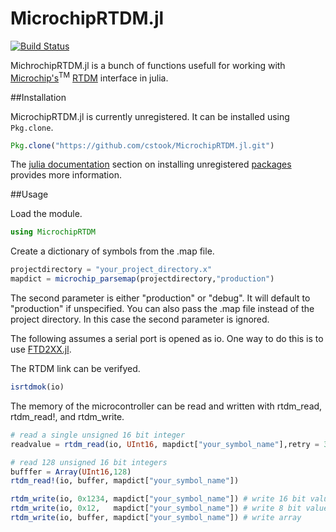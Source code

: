 # MicrochipRTDM.jl

[![Build Status](https://travis-ci.org/cstook/MicrochipRTDM.jl.svg?branch=master)](https://travis-ci.org/cstook/MicrochipRTDM.jl)

MichrochipRTDM.jl is a bunch of functions usefull for working with [Microchip's](http://www.microchip.com)<sup>TM</sup> [RTDM](http://ww1.microchip.com/downloads/en/DeviceDoc/70567A.pdf) interface in julia.

##Installation

MicrochipRTDM.jl is currently unregistered.  It can be installed using ```Pkg.clone```.
```julia
Pkg.clone("https://github.com/cstook/MicrochipRTDM.jl.git")
```
The [julia documentation](http://docs.julialang.org) section on installing unregistered [packages](http://docs.julialang.org/en/release-0.4/manual/packages/#packages) provides more information.

##Usage

Load the module.
```julia
using MicrochipRTDM
```

Create a dictionary of symbols from the .map file.
```julia
projectdirectory = "your_project_directory.x"
mapdict = microchip_parsemap(projectdirectory,"production")
```
The second parameter is either "production" or "debug".  It will default to "production" if unspecified.  You can also pass the .map file instead of the project directory.  In this case the second parameter is ignored.

The following assumes a serial port is opened as io.  One way to do this is to use [FTD2XX.jl](https://github.com/cstook/FTD2XX.jl).

The RTDM link can be verifyed.
```julia
isrtdmok(io)
```

The memory of the microcontroller can be read and written with rtdm_read, rtdm_read!, and rtdm_write.
```julia
# read a single unsigned 16 bit integer
readvalue = rtdm_read(io, UInt16, mapdict["your_symbol_name"],retry = 3)

# read 128 unsigned 16 bit integers
bufffer = Array(UInt16,128)
rtdm_read!(io, buffer, mapdict["your_symbol_name"])

rtdm_write(io, 0x1234, mapdict["your_symbol_name"]) # write 16 bit value
rtdm_write(io, 0x12,   mapdict["your_symbol_name"]) # write 8 bit value)
rtdm_write(io, buffer, mapdict["your_symbol_name"]) # write array
```